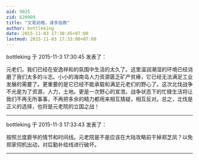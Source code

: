 ```yaml
---
aid: 9025
zid: 620909
title: "文笔幼稚，请多指教"
author: bottleking
date: 2015-11-03 17:30:45+07:00
lastmod: 2015-11-03 17:33:00+07:00
---
```


bottleking 于 2015-11-3 17:30:45 发表了：

元老们，我们已经在安逸祥和的氛围中生活的太久了。这里温润潮湿的环境已经消磨了我们太多的斗志。小小的海南岛人力资源匮乏矿产贫瘠，它已经无法满足工业发展的需要了。更重要的是它已经不能承载和满足元老们的野心了。这次北伐战争不光是为了资源，人力，土地。更是一次野心的宣泄。战争状态下的忙碌生活将让我们不再无所事事，不再把多余的精力都用来相互猜疑，相互反对。总之，北伐是正义的选择，也将是元老院的立国之战！

---

bottleking 于 2015-11-3 17:33:43 发表了：

按照兰度爵爷的情节和时间线。元老院是不是应该在大陆攻略前干掉郑芝凤？以免郑家伺机出动，对后勤补给线进行破坏。

---
